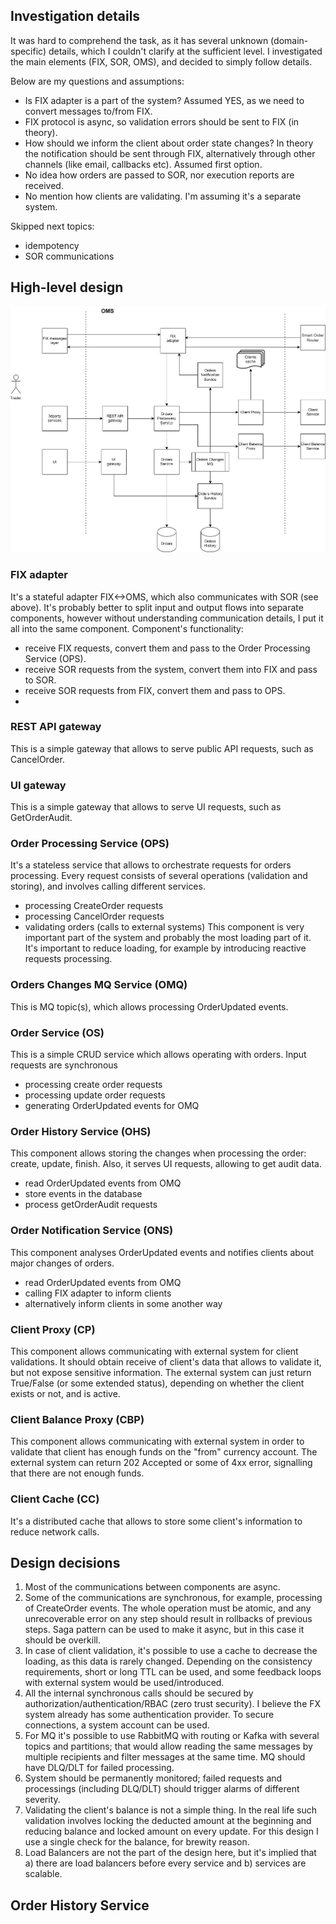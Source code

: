 ## Investigation details

It was hard to comprehend the task, as it has several unknown (domain-specific) details, which I couldn't clarify at the sufficient level.
I investigated the main elements (FIX, SOR, OMS), and decided to simply follow details.

Below are my questions and assumptions:
- Is FIX adapter is a part of the system? Assumed YES, as we need to convert messages to/from FIX.
- FIX protocol is async, so validation errors should be sent to FIX (in theory).
- How should we inform the client about order state changes? In theory the notification should be sent through FIX, alternatively through other channels (like email, callbacks etc). Assumed first option.
- No idea how orders are passed to SOR, nor execution reports are received.
- No mention how clients are validating. I'm assuming it's a separate system.

Skipped next topics:
- idempotency
- SOR communications

## High-level design

![High-level system diagram](FX_OMS_1.drawio.svg)

### FIX adapter

It's a stateful adapter FIX<->OMS, which also communicates with SOR (see above). It's probably better to split input and output flows into separate components, however without understanding communication details, I put it all into the same component.
Component's functionality:
- receive FIX requests, convert them and pass to the Order Processing Service (OPS).
- receive SOR requests from the system, convert them into FIX and pass to SOR.
- receive SOR requests from FIX, convert them and pass to OPS.
- 

### REST API gateway
This is a simple gateway that allows to serve public API requests, such as CancelOrder. 

### UI gateway
This is a simple gateway that allows to serve UI requests, such as GetOrderAudit. 

### Order Processing Service (OPS)

It's a stateless service that allows to orchestrate requests for orders processing. Every request consists of several operations (validation and storing), and involves calling different services.  
- processing CreateOrder requests
- processing CancelOrder requests
- validating orders (calls to external systems)
This component is very important part of the system and probably the most loading part of it. It's important to reduce loading, for example by introducing reactive requests processing.  

### Orders Changes MQ Service (OMQ)
This is MQ topic(s), which allows processing OrderUpdated events.

### Order Service (OS)

This is a simple CRUD service which allows operating with orders. Input requests are synchronous
- processing create order requests
- processing update order requests
- generating OrderUpdated events for OMQ

### Order History Service (OHS)

This component allows storing the changes when processing the order: create, update, finish. Also, it serves UI requests, allowing to get audit data.
- read OrderUpdated events from OMQ
- store events in the database
- process getOrderAudit requests

### Order Notification Service (ONS)

This component analyses OrderUpdated events and notifies clients about major changes of orders.  
- read OrderUpdated events from OMQ
- calling FIX adapter to inform clients
- alternatively inform clients in some another way

### Client Proxy (CP)
This component allows communicating with external system for client validations. It should obtain receive of client's data that allows to validate it, but not expose sensitive information.
The external system can just return True/False (or some extended status), depending on whether the client exists or not, and is active.   

### Client Balance Proxy (CBP)
This component allows communicating with external system in order to validate that client has enough funds on the "from" currency account. 
The external system can return 202 Accepted or some of 4xx error, signalling that there are not enough funds.   

### Client Cache (CC)
It's a distributed cache that allows to store some client's information to reduce network calls.

## Design decisions

1. Most of the communications between components are async.
2. Some of the communications are synchronous, for example, processing of CreateOrder events. The whole operation must be atomic, and any unrecoverable error on any step should result in rollbacks of previous steps. Saga pattern can be used to make it async, but in this case it should be overkill.
3. In case of client validation, it's possible to use a cache to decrease the loading, as this data is rarely changed. Depending on the consistency requirements, short or long TTL can be used, and some feedback loops with external system would be used/introduced.
4. All the internal synchronous calls should be secured by authorization/authentication/RBAC (zero trust security). I believe the FX system already has some authentication provider. To secure connections, a system account can be used. 
5. For MQ it's possible to use RabbitMQ with routing or Kafka with several topics and partitions; that would allow reading the same messages by multiple recipients and filter messages at the same time. MQ should have DLQ/DLT for failed processing.  
6. System should be permanently monitored; failed requests and processings (including DLQ/DLT) should trigger alarms of different severity.
7. Validating the client's balance is not a simple thing. In the real life such validation involves locking the deducted amount at the beginning and reducing balance and locked amount on every update. For this design I use a single check for the balance, for brewity reason.
8. Load Balancers are not the part of the design here, but it's implied that a) there are load balancers before every service and b) services are scalable. 


## Order History Service



